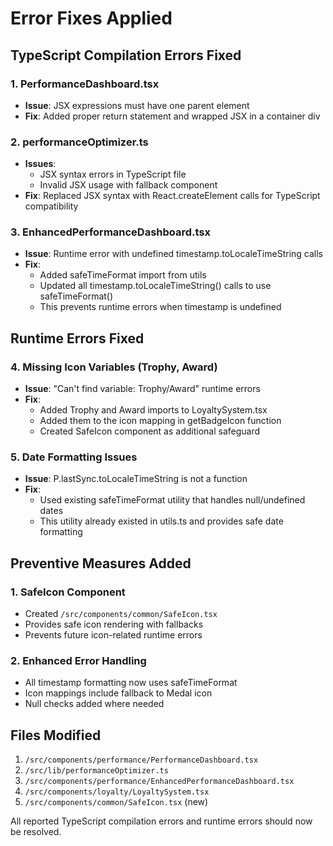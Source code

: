 # Error Fixes Applied

## TypeScript Compilation Errors Fixed

### 1. PerformanceDashboard.tsx
- **Issue**: JSX expressions must have one parent element
- **Fix**: Added proper return statement and wrapped JSX in a container div

### 2. performanceOptimizer.ts  
- **Issues**: 
  - JSX syntax errors in TypeScript file
  - Invalid JSX usage with fallback component
- **Fix**: Replaced JSX syntax with React.createElement calls for TypeScript compatibility

### 3. EnhancedPerformanceDashboard.tsx
- **Issue**: Runtime error with undefined timestamp.toLocaleTimeString calls
- **Fix**: 
  - Added safeTimeFormat import from utils
  - Updated all timestamp.toLocaleTimeString() calls to use safeTimeFormat()
  - This prevents runtime errors when timestamp is undefined

## Runtime Errors Fixed

### 4. Missing Icon Variables (Trophy, Award)
- **Issue**: "Can't find variable: Trophy/Award" runtime errors
- **Fix**: 
  - Added Trophy and Award imports to LoyaltySystem.tsx
  - Added them to the icon mapping in getBadgeIcon function
  - Created SafeIcon component as additional safeguard

### 5. Date Formatting Issues
- **Issue**: P.lastSync.toLocaleTimeString is not a function
- **Fix**: 
  - Used existing safeTimeFormat utility that handles null/undefined dates
  - This utility already existed in utils.ts and provides safe date formatting

## Preventive Measures Added

### 1. SafeIcon Component
- Created `/src/components/common/SafeIcon.tsx`
- Provides safe icon rendering with fallbacks
- Prevents future icon-related runtime errors

### 2. Enhanced Error Handling
- All timestamp formatting now uses safeTimeFormat
- Icon mappings include fallback to Medal icon
- Null checks added where needed

## Files Modified

1. `/src/components/performance/PerformanceDashboard.tsx`
2. `/src/lib/performanceOptimizer.ts`
3. `/src/components/performance/EnhancedPerformanceDashboard.tsx`
4. `/src/components/loyalty/LoyaltySystem.tsx`
5. `/src/components/common/SafeIcon.tsx` (new)

All reported TypeScript compilation errors and runtime errors should now be resolved.
